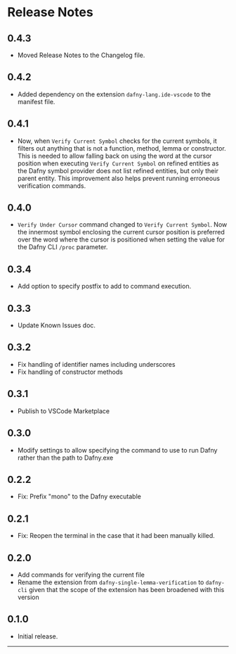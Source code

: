 # Release Notes

## 0.4.3

- Moved Release Notes to the Changelog file.

## 0.4.2

- Added dependency on the extension `dafny-lang.ide-vscode` to the manifest file.

## 0.4.1

- Now, when `Verify Current Symbol` checks for the current symbols, it filters out anything that is not a function, method, lemma or constructor. This is needed to allow falling back on using the word at the cursor position when executing `Verify Current Symbol` on refined entities as the Dafny symbol provider does not list refined entities, but only their parent entity.  This improvement also helps prevent running erroneous verification commands.

## 0.4.0

- `Verify Under Cursor` command changed to `Verify Current Symbol`. Now the innermost symbol enclosing the current cursor position is preferred over the word where the cursor is positioned when setting the value for the Dafny CLI `/proc` parameter.

## 0.3.4

- Add option to specify postfix to add to command execution.

## 0.3.3

- Update Known Issues doc.

## 0.3.2

- Fix handling of identifier names including underscores
- Fix handling of constructor methods

## 0.3.1

- Publish to VSCode Marketplace

## 0.3.0

- Modify settings to allow specifying the command to use to run Dafny rather than the path to Dafny.exe

## 0.2.2

- Fix: Prefix "mono" to the Dafny executable

## 0.2.1

- Fix: Reopen the terminal in the case that it had been manually killed.

## 0.2.0

- Add commands for verifying the current file
- Rename the extension from `dafny-single-lemma-verification` to `dafny-cli` given that the scope of the extension has been broadened with this version

## 0.1.0

- Initial release.

-----------------------------------------------------------------------------------------------------------